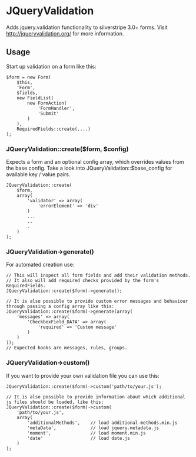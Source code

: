 # JQueryValidation

Adds jquery.validation functionality to silverstripe 3.0+ forms.
Visit http://jqueryvalidation.org/ for more information.

## Usage
Start up validation on a form like this:

	$form = new Form(
		$this,
		'Form',
		$fields,
		new FieldList(
			new FormAction(
				'FormHandler',
				'Submit'
			)
		),
		RequiredFields::create(....)
	);

### JQueryValidation::create($form, $config)
Expects a form and an optional config array, which overrides values from the base config. Take a look into
JQueryValidation::$base_config for available key / value pairs.

	JQueryValidation::create(
		$form,
		array(
			'validator' => array(
				'errorElement' => 'div'
			)
			...
			..
			.
		)
	);

### JQueryValidation->generate()
For automated creation use:

	// This will inspect all form fields and add their validation methods.
	// It also will add required checks provided by the form's RequiredFields.
	JQueryValidation::create($form)->generate();

	// It is also possible to provide custom error messages and behaviour through passing a config array like this:
	JQueryValidation::create($form)->generate(array(
		'messages' => array(
			'CheckboxField_DATA' => array(
				'required' => 'Custom message'
			)
		)
	));
	// Expected hooks are messages, rules, groups.

### JQueryValidation->custom()
If you want to provide your own validation file you can use this:

	JQueryValidation::create($form)->custom('path/to/your.js');

	// It is also possible to provide information about which additional js files should be loaded, like this:
	JQueryValidation::create($form)->custom(
		'path/to/your.js',
		array(
			'additionalMethods',	// load additional-methods.min.js
			'metaData',				// load jquery.metadata.js
			'moment',				// load moment.min.js
			'date'					// load date.js
		)
	);